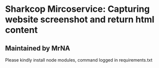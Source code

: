 <h1>Sharkcop Mircoservice: Capturing website screenshot and return html content</h1>
<h2>Maintained by MrNA</h2>
<p>Please kindly install node modules, command logged in requirements.txt</p>